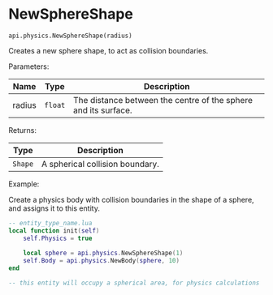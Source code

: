 # NewSphereShape



`api.physics.NewSphereShape(radius)`

Creates a new sphere shape, to act as collision boundaries.



Parameters:

| Name   | Type    | Description                                                    |
| ------ | ------- | -------------------------------------------------------------- |
| radius | `float` | The distance between the centre of the sphere and its surface. |

Returns:

| Type    | Description                     |
| ------- | ------------------------------- |
| `Shape` | A spherical collision boundary. |



Example:

Create a physics body with collision boundaries in the shape of a sphere, and assigns it to this entity.

```lua
-- entity_type_name.lua
local function init(self)
    self.Physics = true
    
    local sphere = api.physics.NewSphereShape(1) 
    self.Body = api.physics.NewBody(sphere, 10)
end

-- this entity will occupy a spherical area, for physics calculations
```
